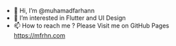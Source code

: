 - 👋 Hi, I’m @muhamadfarhann
- 👀 I’m interested in Flutter and UI Design
- 📫 How to reach me ? Please Visit me on GitHub Pages https://mfrhn.com

<!---
muhamadfarhann/muhamadfarhann is a ✨ special ✨ repository because its `README.md` (this file) appears on your GitHub profile.
You can click the Preview link to take a look at your changes.
--->
